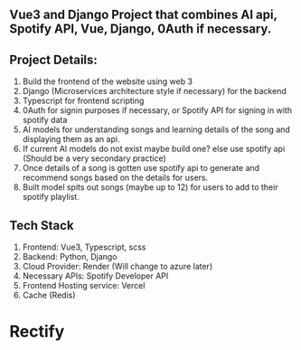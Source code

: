 ## Vue3 and Django Project that combines AI api, Spotify API, Vue, Django, 0Auth if necessary.

## Project Details:
1. Build the frontend of the website using web 3
2. Django (Microservices architecture style if necessary) for the backend
3. Typescript for frontend scripting
4. 0Auth for signin purposes if necessary, or Spotify API for signing in with spotify data
5. AI models for understanding songs and learning details of the song and displaying them as an api.
6. If current AI models do not exist maybe build one? else use spotify api (Should be a very secondary practice)
7. Once details of a song is gotten use spotify api to generate and recommend songs based on the details for users. 
8. Built model spits out songs (maybe up to 12) for users to add to their spotify playlist.


## Tech Stack
1. Frontend: Vue3, Typescript, scss
2. Backend: Python, Django
3. Cloud Provider: Render (Will change to azure later)
4. Necessary APIs: Spotify Developer API
5. Frontend Hosting service: Vercel
6. Cache (Redis)


<h1>Rectify</h1>